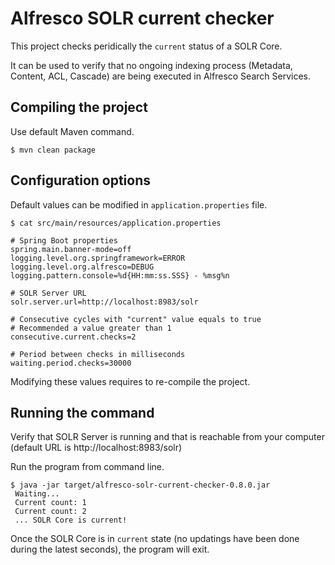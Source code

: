 # Alfresco SOLR current checker

This project checks peridically the `current` status of a SOLR Core.

It can be used to verify that no ongoing indexing process (Metadata, Content, ACL, Cascade) are being executed in Alfresco Search Services.

## Compiling the project

Use default Maven command.

```
$ mvn clean package
```

## Configuration options

Default values can be modified in `application.properties` file.

```
$ cat src/main/resources/application.properties

# Spring Boot properties
spring.main.banner-mode=off
logging.level.org.springframework=ERROR
logging.level.org.alfresco=DEBUG
logging.pattern.console=%d{HH:mm:ss.SSS} - %msg%n

# SOLR Server URL
solr.server.url=http://localhost:8983/solr

# Consecutive cycles with "current" value equals to true
# Recommended a value greater than 1
consecutive.current.checks=2

# Period between checks in milliseconds
waiting.period.checks=30000
```

Modifying these values requires to re-compile the project.

## Running the command

Verify that SOLR Server is running and that is reachable from your computer (default URL is http://localhost:8983/solr)

Run the program from command line.

```
$ java -jar target/alfresco-solr-current-checker-0.8.0.jar
 Waiting...
 Current count: 1
 Current count: 2
 ... SOLR Core is current!
```

Once the SOLR Core is in `current` state (no updatings have been done during the latest seconds), the program will exit.
